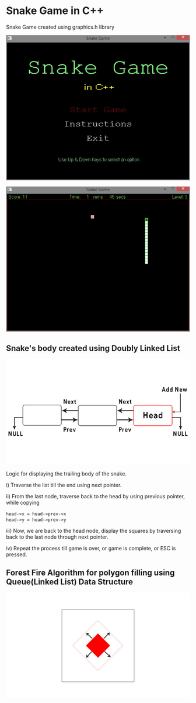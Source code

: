 # Snake Game in C++
Snake Game created using graphics.h library

![](images/menu.jpg)

![](images/in_game.png)

## Snake's body created using Doubly Linked List
![](images/snakes_body.jpg)

Logic for displaying the trailing body of the snake.

i)	Traverse the list till the end using next pointer.

ii)	From the last node, traverse back to the head by using previous pointer, while copying

    head->x = head->prev->x
    head->y = head->prev->y
    
iii)	Now, we are back to the head node, display the squares by traversing back to the last node through next pointer.

iv)	Repeat the process till game is over, or game is complete, or ESC is pressed.

## Forest Fire Algorithm for polygon filling using Queue(Linked List) Data Structure
![](images/forest_fire.jpg)
